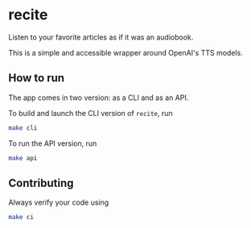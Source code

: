 # recite

Listen to your favorite articles as if it was an audiobook.

This is a simple and accessible wrapper around OpenAI's TTS models.

## How to run

The app comes in two version: as a CLI and as an API.

To build and launch the CLI version of `recite`, run

```bash
make cli
```

To run the API version, run

```bash
make api
```

## Contributing

Always verify your code using

```bash
make ci
```

